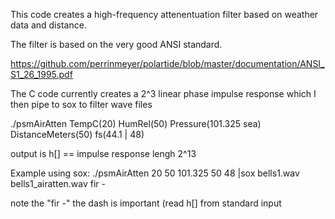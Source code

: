 
This code creates a high-frequency attenentuation filter based on weather data and distance.

The filter is based on the very good ANSI standard. 

https://github.com/perrinmeyer/polartide/blob/master/documentation/ANSI_S1_26_1995.pdf

The C code currently creates a 2^3 linear phase impulse response which I then pipe to sox to
filter wave files

./psmAirAtten  TempC(20)  HumRel(50)  Pressure(101.325 sea) DistanceMeters(50) fs(44.1 | 48) 

output is h[] == impulse response lengh 2^13

  Example using sox:  ./psmAirAtten 20 50 101.325 50 48 |sox bells1.wav bells1_airatten.wav fir - 

note the "fir -" the dash is important (read h[] from standard input 

